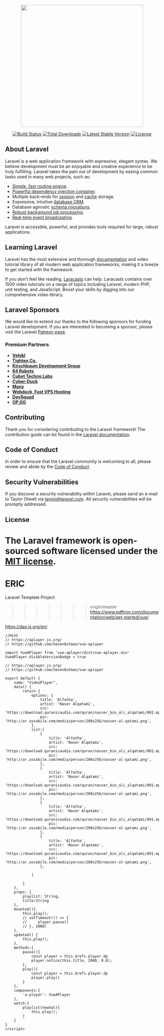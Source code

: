 <p align="center"><img src="https://res.cloudinary.com/dtfbvvkyp/image/upload/v1566331377/laravel-logolockup-cmyk-red.svg" width="400"></p>

<p align="center">
<a href="https://travis-ci.org/laravel/framework"><img src="https://travis-ci.org/laravel/framework.svg" alt="Build Status"></a>
<a href="https://packagist.org/packages/laravel/framework"><img src="https://poser.pugx.org/laravel/framework/d/total.svg" alt="Total Downloads"></a>
<a href="https://packagist.org/packages/laravel/framework"><img src="https://poser.pugx.org/laravel/framework/v/stable.svg" alt="Latest Stable Version"></a>
<a href="https://packagist.org/packages/laravel/framework"><img src="https://poser.pugx.org/laravel/framework/license.svg" alt="License"></a>
</p>

## About Laravel

Laravel is a web application framework with expressive, elegant syntax. We believe development must be an enjoyable and creative experience to be truly fulfilling. Laravel takes the pain out of development by easing common tasks used in many web projects, such as:

- [Simple, fast routing engine](https://laravel.com/docs/routing).
- [Powerful dependency injection container](https://laravel.com/docs/container).
- Multiple back-ends for [session](https://laravel.com/docs/session) and [cache](https://laravel.com/docs/cache) storage.
- Expressive, intuitive [database ORM](https://laravel.com/docs/eloquent).
- Database agnostic [schema migrations](https://laravel.com/docs/migrations).
- [Robust background job processing](https://laravel.com/docs/queues).
- [Real-time event broadcasting](https://laravel.com/docs/broadcasting).

Laravel is accessible, powerful, and provides tools required for large, robust applications.

## Learning Laravel

Laravel has the most extensive and thorough [documentation](https://laravel.com/docs) and video tutorial library of all modern web application frameworks, making it a breeze to get started with the framework.

If you don't feel like reading, [Laracasts](https://laracasts.com) can help. Laracasts contains over 1500 video tutorials on a range of topics including Laravel, modern PHP, unit testing, and JavaScript. Boost your skills by digging into our comprehensive video library.

## Laravel Sponsors

We would like to extend our thanks to the following sponsors for funding Laravel development. If you are interested in becoming a sponsor, please visit the Laravel [Patreon page](https://patreon.com/taylorotwell).

### Premium Partners

- **[Vehikl](https://vehikl.com/)**
- **[Tighten Co.](https://tighten.co)**
- **[Kirschbaum Development Group](https://kirschbaumdevelopment.com)**
- **[64 Robots](https://64robots.com)**
- **[Cubet Techno Labs](https://cubettech.com)**
- **[Cyber-Duck](https://cyber-duck.co.uk)**
- **[Many](https://www.many.co.uk)**
- **[Webdock, Fast VPS Hosting](https://www.webdock.io/en)**
- **[DevSquad](https://devsquad.com)**
- **[OP.GG](https://op.gg)**

## Contributing

Thank you for considering contributing to the Laravel framework! The contribution guide can be found in the [Laravel documentation](https://laravel.com/docs/contributions).

## Code of Conduct

In order to ensure that the Laravel community is welcoming to all, please review and abide by the [Code of Conduct](https://laravel.com/docs/contributions#code-of-conduct).

## Security Vulnerabilities

If you discover a security vulnerability within Laravel, please send an e-mail to Taylor Otwell via [taylor@laravel.com](mailto:taylor@laravel.com). All security vulnerabilities will be promptly addressed.

## License

The Laravel framework is open-sourced software licensed under the [MIT license](https://opensource.org/licenses/MIT).
=======
# ERIC
Laravel Template Project
>>>>>>> origin/master
https://www.pdftron.com/documentation/web/get-started/vue/

https://day.js.org/en/


```javascrip
//Hint
// https://aplayer.js.org/
// https://github.com/SevenOutman/vue-aplayer

import VueAPlayer from 'vue-aplayer/dist/vue-aplayer.min'
VueAPlayer.disableVersionBadge = true

// https://aplayer.js.org/
// https://github.com/SevenOutman/vue-aplayer

export default {
    name: "VideoPlayer",
    data() {
        return {
            options: {
                title: 'Alfatha',
                artist: 'Naser Alqatami',
                src: 'https://download.quranicaudio.com/quran/nasser_bin_ali_alqatami/001.mp3',
                pic: 'http://ar.assabile.com/media/person/200x256/nasser-al-qatami.png',
            },
            list:[
                {
                    title: 'Alfatha',
                    artist: 'Naser Alqatami',
                    src: 'https://download.quranicaudio.com/quran/nasser_bin_ali_alqatami/001.mp3',
                    pic: 'http://ar.assabile.com/media/person/200x256/nasser-al-qatami.png',
                },
                {
                    title: 'Alfatha',
                    artist: 'Naser Alqatami',
                    src: 'https://download.quranicaudio.com/quran/nasser_bin_ali_alqatami/001.mp3',
                    pic: 'http://ar.assabile.com/media/person/200x256/nasser-al-qatami.png',
                },
                {
                    title: 'Alfatha',
                    artist: 'Naser Alqatami',
                    src: 'https://download.quranicaudio.com/quran/nasser_bin_ali_alqatami/001.mp3',
                    pic: 'http://ar.assabile.com/media/person/200x256/nasser-al-qatami.png',
                },
                {
                    title: 'Alfatha',
                    artist: 'Naser Alqatami',
                    src: 'https://download.quranicaudio.com/quran/nasser_bin_ali_alqatami/001.mp3',
                    pic: 'http://ar.assabile.com/media/person/200x256/nasser-al-qatami.png',
                },

            ]

        }
    },
    props: {
        playlist: String,
        title:String
    },
    mounted(){
        this.play();
        // setTimeout(() => {
        //     player.pause()
        // }, 2000)
    },
    updated() {
        this.play();
    },
    methods:{
        pause(){
            const player = this.$refs.player.dp
            player.notice(this.title, 2000, 0.8);
        },
        play(){
            const player = this.$refs.player.dp
            player.play()
        }
    },
    components:{
        'a-player': VueAPlayer
    },
    watch:{
        playlist(newVal){
            this.play();
        }
    }
}
</script>
```


